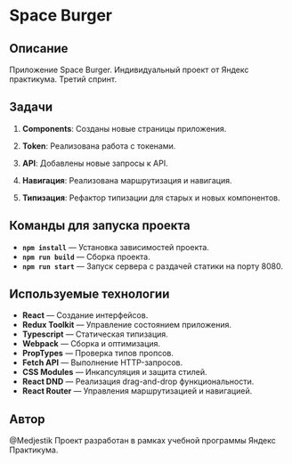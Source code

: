 # Space Burger

## Описание

Приложение Space Burger. Индивидуальный проект от Яндекс практикума. Третий спринт. 

## Задачи

1. **Components**: Созданы новые страницы приложения.

2. **Token**: Реализована работа с токенами.

3. **API**: Добавлены новые запросы к API.

4. **Навигация**: Реализована маршрутизация и навигация.

5. **Типизация**: Рефактор типизации для старых и новых компонентов.

## Команды для запуска проекта

- **`npm install`** — Установка зависимостей проекта.
- **`npm run build`** — Сборка проекта.
- **`npm run start`** — Запуск сервера с раздачей статики на порту 8080.

## Используемые технологии

- **React** — Создание интерфейсов.
- **Redux Toolkit** — Управление состоянием приложения.
- **Typescript** — Статическая типизация.
- **Webpack** — Сборка и оптимизация.
- **PropTypes** — Проверка типов пропсов.
- **Fetch API** — Выполнение HTTP-запросов.
- **CSS Modules** — Инкапсуляция и защита стилей.
- **React DND** — Реализация drag-and-drop функциональности.
- **React Router** — Управления маршрутизацией и навигацией.

## Автор
@Medjestik
Проект разработан в рамках учебной программы Яндекс Практикума.
